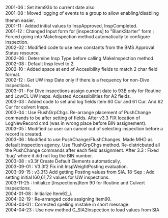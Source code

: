 2001-06 : Set item93b to current date also  2001-08 : Moved logging of events to a group to allow enabling/disabling themm easier.  2001-11 : Added initial values to InspApproved, InspCompleted.  2001-12 : Changed Input form for [inspections] to "BlankStarter" form ; Forced going into MakeInspection method automatically to configure inspection.   2002-02 : Modified code to use new constants from the BMS Approval Status resource.  2002-06 : Determine Insp Type before calling MakeInspection method.  2002-08 : Default Insp level to 2.  2002-10 : Added space at end of Accesibility fields to match 2 char field format.  2002-12 : Get UW insp Date only if there is a frequency for non-Dive Inspections.  2003-01 : For Dive inspections assign current date to 93B only for Routine and LowCL UW insps. Adjusted Accessibilities for A2 fields.  2003-03 : Added code to set and log fields item 60 Cur and 61 Cur. And 62 Cur for culvert Insps.  2003-04 : Use FlushGrpChgs. Re-arrange placement of PushChange commands to be after setting of fields. After v3.3 FIX location of LogNewRecord cmd (was in wrong place before BIN assignement).  2003-05 : Modified so user can cancel out of selecting inspection before a record is created.  2003-06 : Modified to use PushChange/FlushChanges. Made MHD as default inspection agency. Use FlushGrpChgs method. Re-districbuted all the PushChange commands after each field assignment. After 3.3 : Fixed 'bug' where it did not log the BIN number.  2003-08 : v3.3f Create Default Elements automatically.  2003-09-01 : V3.3f2 Fix init InspWeightPosting evaluation.  2003-09-15 : v3.3f3 Add getting Posting values from SIA. 18-Sep : Add setting initial I60,61,72 values for UW inspections.  2003-11-25 : Initialize [Inspections]Item 90 for Routine and Culvert Inspections.  2004-01-08 : Initialize Item62_i.  2004-02-19 : Re-arranged code assigning Item90.  2004-04-01 : Corrected spelling mistake in short message.  2004-04-23 : Use new method G_SIA2Inspection to load values from SIA